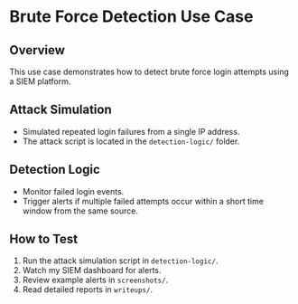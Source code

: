 # Brute Force Detection Use Case

## Overview

This use case demonstrates how to detect brute force login attempts using a SIEM platform.

## Attack Simulation

- Simulated repeated login failures from a single IP address.
- The attack script is located in the `detection-logic/` folder.

## Detection Logic

- Monitor failed login events.
- Trigger alerts if multiple failed attempts occur within a short time window from the same source.

## How to Test

1. Run the attack simulation script in `detection-logic/`.
2. Watch my SIEM dashboard for alerts.
3. Review example alerts in `screenshots/`.
4. Read detailed reports in `writeups/`.

